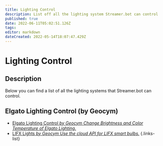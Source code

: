 ```yaml
---
title: Lighting Control
description: List off all the lighting system Streamer.bot can control.
published: true
date: 2022-06-11T05:02:51.126Z
tags: 
editor: markdown
dateCreated: 2022-05-14T18:07:47.429Z
---
```


# Lighting Control

## Description

Below you can find a list of all the lighting systems that Streamer.bot can control.

## Elgato Lighting Control (by Geocym)

* [Elgato Lighting Control *by Geocym* *Change Brightness and Color Temperature of Elgato Lighting.*](/extensions/lighting-control/elgato-lighting-control)
* [LIFX Lights *by Geocym* *Use the cloud API for LIFX smart bulbs.*](/extensions/lighting-control/lifx-lights)
{.links-list}